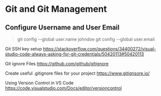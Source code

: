 # Git and Git Management


## Configure Username and User Email
> git config --global user.name johndoe
> git config --global user.email 

Git SSH key setup
https://stackoverflow.com/questions/34400272/visual-studio-code-always-asking-for-git-credentials/50420113#50420113

Git ignore Files
https://github.com/github/gitignore

Create useful .gitignore files for your project
https://www.gitignsore.io/

Using Version Control in VS Code
https://code.visualstudio.com/Docs/editor/versioncontrol